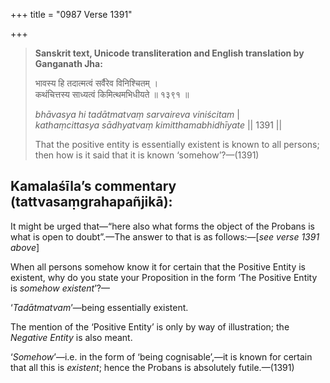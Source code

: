 +++
title = "0987 Verse 1391"

+++
> **Sanskrit text, Unicode transliteration and English translation by Ganganath Jha:** 
>
> भावस्य हि तदात्मत्वं सर्वैरेव विनिश्चितम् ।  
> कथंचित्तस्य साध्यत्वं किमित्थमभिधीयते ॥ १३९१ ॥ 
>
> *bhāvasya hi tadātmatvaṃ sarvaireva viniścitam* \|  
> *kathaṃcittasya sādhyatvaṃ kimitthamabhidhīyate* \|\| 1391 \|\| 
>
> That the positive entity is essentially existent is known to all persons; then how is it said that it is known ‘somehow’?—(1391)



## Kamalaśīla’s commentary (tattvasaṃgrahapañjikā):

It might be urged that—“here also what forms the object of the Probans is what is open to doubt”.—The answer to that is as follows:—[*see verse 1391 above*]

When all persons somehow know it for certain that the Positive Entity is existent, why do you state your Proposition in the form ‘The Positive Entity is *somehow existent*’?—

‘*Tadātmatvam*’—being essentially existent.

The mention of the ‘Positive Entity’ is only by way of illustration; the *Negative Entity* is also meant.

‘*Somehow*’—i.e. in the form of ‘being cognisable’,—it is known for certain that all this is *existent*; hence the Probans is absolutely futile.—(1391)


